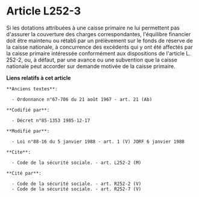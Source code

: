 # Article L252-3

Si les dotations attribuées à une caisse primaire ne lui permettent pas d'assurer la couverture des charges correspondantes,
l'équilibre financier doit être maintenu ou rétabli par un prélèvement sur le fonds de réserve de la caisse nationale, à
concurrence des excédents qui y ont été affectés par la caisse primaire intéressée conformément aux dispositions de l'article
L. 252-2, ou, à défaut, par une avance ou une subvention que la caisse nationale peut accorder sur demande motivée de la
caisse primaire.

**Liens relatifs à cet article**

	**Anciens textes**:

	  - Ordonnance n°67-706 du 21 août 1967 - art. 21 (Ab)

	**Codifié par**:

	  - Décret n°85-1353 1985-12-17

	**Modifié par**:

	  - Loi n°88-16 du 5 janvier 1988 - art. 1 (V) JORF 6 janvier 1988

	**Cite**:

	  - Code de la sécurité sociale. - art. L252-2 (M)

	**Cité par**:

	  - Code de la sécurité sociale. - art. R252-2 (V)
	  - Code de la sécurité sociale. - art. R252-7 (V)
